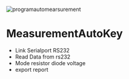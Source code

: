 
![programautomearsurement](https://github.com/ThanawawEikQ/MeasurementAutoKey/assets/114007549/046e4ef9-f3d3-4c2b-bd59-c325d32872cf)
# MeasurementAutoKey  
* Link Serialport RS232
* Read Data from rs232
* Mode resistor diode voltage
* export report
